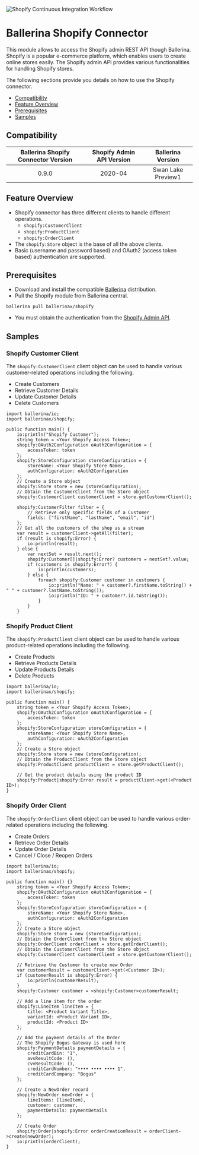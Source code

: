 ![Shopify Continuous Integration Workflow](https://github.com/ballerina-platform/module-ballerinax-shopify/workflows/Shopify%20Continuous%20Integration%20Workflow/badge.svg)
# Ballerina Shopify Connector
This module allows to access the Shopify admin REST API though Ballerina. Shopify is a popular e-commerce platform, which enables users to create online stores easily. The Shopify admin API provides various functionalities for handling Shopify stores.

The following sections provide you details on how to use the Shopify connector.

- [Compatibility](#compatibility)
- [Feature Overview](#feature-overview)
- [Prerequisites](#Prerequisites)
- [Samples](#samples)

## Compatibility

| Ballerina Shopify Connector Version | Shopify Admin API Version | Ballerina Version |
|:-----------------------------------:|:-------------------------:|:-----------------:|
| 0.9.0                               | 2020-04                   | Swan Lake Preview1|

## Feature Overview
- Shopify connector has three different clients to handle different operations.
    - `shopify:CustomerClient`
    - `shopify:ProductClient`
    - `shopify:OrderClient`
- The `shopify:Store` object is the base of all the above clients.
- Basic (username and password based) and OAuth2 (access token based) authentication are supported.

## Prerequisites
- Download and install the compatible [Ballerina](https://ballerinalang.org/downloads/) distribution.
- Pull the Shopify module from Ballerina central.
```shell
ballerina pull ballerinax/shopify
```
- You must obtain the authentication from the [Shopify Admin API](https://shopify.dev/concepts/about-apis/authentication).

## Samples
### Shopify Customer Client
The `shopify:CustomerClient` client object can be used to handle various customer-related operations including the following.
- Create Customers
- Retrieve Customer Details
- Update Customer Details
- Delete Customers

```ballerina
import ballerina/io;
import ballerinax/shopify;

public function main() {
    io:println("Shopify Customer");
    string token = <Your Shopify Access Token>;
    shopify:OAuth2Configuration oAuth2Configuration = {
        accessToken: token
    };
    shopify:StoreConfiguration storeConfiguration = {
        storeName: <Your Shopify Store Name>,
        authConfiguration: oAuth2Configuration
    };
    // Create a Store object
    shopify:Store store = new (storeConfiguration);
    // Obtain the CustomerClient from the Store object
    shopify:CustomerClient customerClient = store.getCustomerClient();

    shopify:CustomerFilter filter = {
        // Retrieve only specific fields of a Customer
        fields: ["firstName", "lastName", "email", "id"]
    };
    // Get all the customers of the shop as a stream
    var result = customerClient->getAll(filter);
    if (result is shopify:Error) {
        io:println(result);
    } else {
        var nextSet = result.next();
        shopify:Customer[]|shopify:Error? customers = nextSet?.value;
        if (customers is shopify:Error?) {
            io:println(customers);
        } else {
            foreach shopify:Customer customer in customers {
                io:println("Name: " + customer?.firstName.toString() + " " + customer?.lastName.toString());
                io:println("ID: " + customer?.id.toString());
            }
        }
    }
```

### Shopify Product Client
The `shopify:ProductClient` client object can be used to handle various product-related operations including the following.
- Create Products
- Retrieve Products Details
- Update Products Details
- Delete Products

```ballerina
import ballerina/io;
import ballerinax/shopify;

public function main() {
    string token = <Your Shopify Access Token>;
    shopify:OAuth2Configuration oAuth2Configuration = {
        accessToken: token
    };
    shopify:StoreConfiguration storeConfiguration = {
        storeName: <Your Shopify Store Name>,
        authConfiguration: oAuth2Configuration
    };
    // Create a Store object
    shopify:Store store = new (storeConfiguration);
    // Obtain the ProductClient from the Store object
    shopify:ProductClient productClient = store.getProductClient();

    // Get the product details using the product ID
    shopify:Product|shopify:Error result = productClient->get(<Product ID>);
}
```
### Shopify Order Client
The `shopify:OrderClient` client object can be used to handle various order-related operations including the following.
- Create Orders
- Retrieve Order Details
- Update Order Details
- Cancel / Close / Reopen Orders

```ballerina
import ballerina/io;
import ballerinax/shopify;

public function main() {}
    string token = <Your Shopify Access Token>;
    shopify:OAuth2Configuration oAuth2Configuration = {
        accessToken: token
    };
    shopify:StoreConfiguration storeConfiguration = {
        storeName: <Your Shopify Store Name>,
        authConfiguration: oAuth2Configuration
    };
    // Create a Store object
    shopify:Store store = new (storeConfiguration);
    // Obtain the OrderClient from the Store object
    shopify:OrderClient orderClient = store.getOrderClient();
    // Obtain the CustomerClient from the Store object
    shopify:CustomerClient customerClient = store.getCustomerClient();

    // Retrieve the Customer to create new Order
    var customerResult = customerClient->get(<Customer ID>);
    if (customerResult is shopify:Error) {
        io:println(customerResult);
    }
    shopify:Customer customer = <shopify:Customer>customerResult;

    // Add a line item for the order
    shopify:LineItem lineItem = {
        title: <Product Variant Title>,
        variantId: <Product Variant ID>,
        productId: <Product ID>
    };

    // Add the payment details of the Order
    // The Shopify Bogus Gateway is used here
    shopify:PaymentDetails paymentDetails = {
        creditCardBin: "1",
        avsResultCode: (),
        cvvResultCode: (),
        creditCardNumber: "•••• •••• •••• 1",
        creditCardCompany: "Bogus"
    };

    // Create a NewOrder record
    shopify:NewOrder newOrder = {
        lineItems: [lineItem],
        customer: customer,
        paymentDetails: paymentDetails
    };

    // Create Order
    shopify:Order|shopify:Error orderCreationResult = orderClient->create(newOrder);
    io:println(orderClient);
}
```

